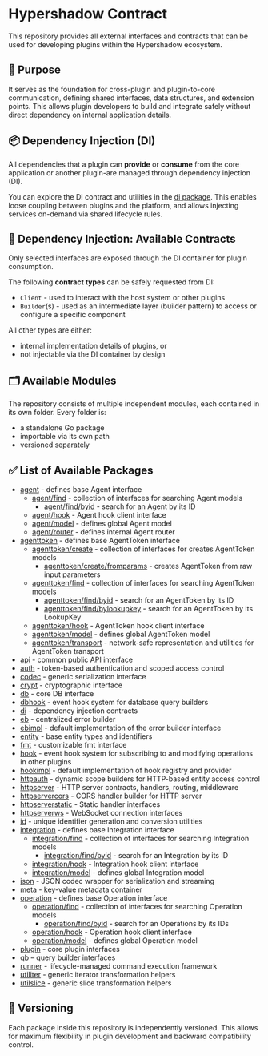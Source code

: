 # Hypershadow Contract

This repository provides all external interfaces and contracts that can be used for developing plugins within the
Hypershadow ecosystem.

## 🔌 Purpose

It serves as the foundation for cross-plugin and plugin-to-core communication, defining shared interfaces, data
structures, and extension points. This allows plugin developers to build and integrate safely without direct dependency
on internal application details.

## 📦 Dependency Injection (DI)

All dependencies that a plugin can **provide** or **consume** from the core application or another plugin-are managed
through dependency injection (DI).

You can explore the DI contract and utilities in the [di package](./di).
This enables loose coupling between plugins and the platform, and allows injecting services on-demand via shared
lifecycle rules.

## 🧩 Dependency Injection: Available Contracts

Only selected interfaces are exposed through the DI container for plugin consumption.

The following **contract types** can be safely requested from DI:

- `Client` - used to interact with the host system or other plugins
- `Builder`(s) - used as an intermediate layer (builder pattern) to access or configure a specific component

All other types are either:

- internal implementation details of plugins, or
- not injectable via the DI container by design

## 🗂️ Available Modules

The repository consists of multiple independent modules, each contained in its own folder. Every folder is:

- a standalone Go package
- importable via its own path
- versioned separately

## ✅ List of Available Packages

- [agent](./agent) - defines base Agent interface
    - [agent/find](./agent/find) - collection of interfaces for searching Agent models
        - [agent/find/byid](./agent/find/byid) - search for an Agent by its ID
    - [agent/hook](./agent/hook) - Agent hook client interface
    - [agent/model](./agent/model) - defines global Agent model
    - [agent/router](./agent/router) - defines internal Agent router
- [agenttoken](./agenttoken) - defines base AgentToken interface
    - [agenttoken/create](./agenttoken/create) - collection of interfaces for creates AgentToken models
        - [agenttoken/create/fromparams](./agenttoken/create/fromparams) - creates AgentToken from raw input parameters
    - [agenttoken/find](./agenttoken/find) - collection of interfaces for searching AgentToken models
        - [agenttoken/find/byid](./agenttoken/find/byid) - search for an AgentToken by its ID
        - [agenttoken/find/bylookupkey](./agenttoken/find/bylookupkey) - search for an AgentToken by its LookupKey
    - [agenttoken/hook](./agenttoken/hook) - AgentToken hook client interface
    - [agenttoken/model](./agenttoken/model) - defines global AgentToken model
    - [agenttoken/transport](./agenttoken/transport) - network-safe representation and utilities for AgentToken
      transport
- [api](./api) - common public API interface
- [auth](./auth) - token-based authentication and scoped access control
- [codec](./codec) - generic serialization interface
- [crypt](./crypt) - cryptographic interface
- [db](./db) - core DB interface
- [dbhook](./dbhook) - event hook system for database query builders
- [di](./di) - dependency injection contracts
- [eb](./eb) - centralized error builder
- [ebimpl](./ebimpl) - default implementation of the error builder interface
- [entity](./entity) - base entity types and identifiers
- [fmt](./fmt) - customizable fmt interface
- [hook](./hook) - event hook system for subscribing to and modifying operations in other plugins
- [hookimpl](./hookimpl) - default implementation of hook registry and provider
- [httpauth](./httpauth) - dynamic scope builders for HTTP-based entity access control
- [httpserver](./httpserver) - HTTP server contracts, handlers, routing, middleware
- [httpservercors](./httpservercors) - CORS handler builder for HTTP server
- [httpserverstatic](./httpserverstatic) - Static handler interfaces
- [httpserverws](./httpserverws) - WebSocket connection interfaces
- [id](./id) - unique identifier generation and conversion utilities
- [integration](./integration) - defines base Integration interface
    - [integration/find](./integration/find) - collection of interfaces for searching Integration models
        - [integration/find/byid](./integration/find/byid) - search for an Integration by its ID
    - [integration/hook](./integration/hook) - Integration hook client interface
    - [integration/model](./integration/model) - defines global Integration model
- [json](./json) - JSON codec wrapper for serialization and streaming
- [meta](./meta) - key-value metadata container
- [operation](./operation) - defines base Operation interface
    - [operation/find](./operation/find) - collection of interfaces for searching Operation models
        - [operation/find/byid](./operation/find/byids) - search for an Operations by its IDs
    - [operation/hook](./operation/hook) - Operation hook client interface
    - [operation/model](./operation/model) - defines global Operation model
- [plugin](./plugin) - core plugin interfaces
- [qb](./qb) – query builder interfaces
- [runner](./runner) - lifecycle-managed command execution framework
- [utiliter](./utiliter) - generic iterator transformation helpers
- [utilslice](./utilslice) - generic slice transformation helpers

## 📌 Versioning

Each package inside this repository is independently versioned. This allows for maximum flexibility in plugin
development and backward compatibility control.